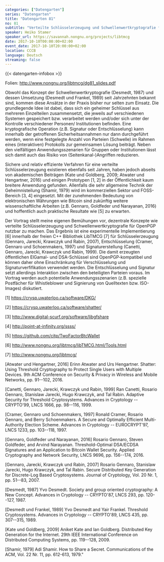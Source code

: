 ```yaml
---
categories: ["Datengarten"]
series: "Datengarten"
title: "Datengarten 81"
no: 81
subtitle: "Verteilte Schlüsselerzeugung und Schwellenwertkryptografie für OpenPGP"
speaker: Heiko Stamer
speaker_url: https://savannah.nongnu.org/projects/libtmcg
date: 2017-10-10T00:00:00+02:00
event_date: 2017-10-10T20:00:00+02:00
location: CCCB
language: Deutsch
streaming: false
---
```

{{< datengarten-infobox >}}

Folien: http://www.nongnu.org/libtmcg/dg81_slides.pdf 

Obwohl das Konzept der Schwellenwertkryptografie (Desmedt, 1987) und dessen
Umsetzung (Desmedt und Frankel, 1989) seit Jahrzehnten bekannt sind, kommen
diese Ansätze in der Praxis bisher nur selten zum Einsatz. Die grundlegende
Idee ist dabei, dass sich ein geheimer Schlüssel aus mehreren Einzelteilen
zusammensetzt, die jeweils auf verschiedenen Systemen gespeichert bzw.
verarbeitet werden und/oder sich unter der Kontrolle verschiedener Personen/
Institutionen befinden. Eine kryptografische Operation (z.B. Signatur oder
Entschlüsselung) kann innerhalb der getroffenen Sicherheitsannahmen nur
dann durchgeführt werden, wenn eine festgelegte Anzahl von Parteien (Schwelle)
im Rahmen eines (interaktiven) Protokolls zur gemeinsamen Lösung beiträgt.
Neben den vielfältigen Anwendungsszenarien für Gruppen oder Institutionen
lässt sich damit auch das Risiko von (Seitenkanal-)Angriffen reduzieren.

Sichere und relativ effiziente Verfahren für eine verteilte Schlüsselerzeugung
existieren ebenfalls seit Jahren, haben jedoch abseits von akademischen 
Beiträgen (Kate und Goldberg, 2009; Atwater und Hengartner, 2016) und einigen
Prototypen [1, 2] in der Öffentlichkeit kaum breitere Anwendung gefunden.
Allenfalls die sehr allgemeine Technik der Geheimnisteilung (Shamir, 1979) wird
im kommerziellen Sektor und FOSS-Bereich [3, 4] eingesetzt. Mit der zunehmenden
Bedeutung von elektronischen Währungen wie Bitcoin sind zukünftig weitere
wissenschaftliche Arbeiten (z.B. Gennaro, Goldfeder und Narayanan, 2016) und
hoffentlich auch praktische Resultate wie [5] zu erwarten. 

Der Vortrag stellt meine eigenen Bemühungen vor, dezentrale Konzepte wie
verteilte Schlüsselerzeugung und Schwellenwertkryptografie für OpenPGP nutzbar
zu machen. Das Ergebnis ist eine experimentelle Implementierung [6] innerhalb
der freien C++ Bibliothek LibTMCG [7] für Schlüsselerzeugung (Gennaro, Jarecki,
Krawczyk und Rabin, 2007), Entschlüsselung (Cramer, Gennaro und Schoenmakers,
1997) und Signaturerstellung (Canetti, Gennaro, Jarecki, Krawczyk und Rabin,
1999). Die damit erzeugten öffentlichen ElGamal- und DSA-Schlüssel sind
OpenPGP-kompatibel und können daher ohne Einschränkung für Verschlüsselung
und Signaturverfifikation verwendet werden. Die Entschlüsselung und Signatur
setzt allerdings Interaktion zwischen den beteiligten Parteien voraus. Im
Vortrag werden auch potentielle Anwendungsszenarien (z.B. spezielle Postfächer
für Whistleblower und Signierung von Quelltexten bzw. ISO-Images) diskutiert.

[1] https://crysp.uwaterloo.ca/software/DKG/

[2] https://crysp.uwaterloo.ca/software/shatter/

[3] http://www.digital-scurf.org/software/libgfshare

[4] http://point-at-infinity.org/ssss/

[5] https://github.com/citp/TwoFactorBtcWallet

[6] http://www.nongnu.org/libtmcg/libTMCG.html/Tools.html

[7] http://www.nongnu.org/libtmcg/

[Atwater und Hengartner, 2016]
Erinn Atwater and Urs Hengartner.
Shatter: Using Threshold Cryptography to Protect Single Users with Multiple Devices.
9th ACM Conference on Security & Privacy in Wireless and Mobile Networks, pp. 91--102, 2016.

[Canetti, Gennaro, Jarecki, Krawczyk und Rabin, 1999]
Ran Canetti, Rosario Gennaro, Stanislaw Jarecki, Hugo Krawczyk, and Tal Rabin.
Adaptive Security for Threshold Cryptosystems.
Advances in Cryptology -- CRYPTO'99, LNCS 1666, pp. 98--116, 1999.

[Cramer, Gennaro und Schoenmakers, 1997]
Ronald Cramer, Rosario Gennaro, and Berry Schoenmakers.
A Secure and Optimally Efficient Multi-Authority Election Scheme.
Advances in Cryptology -- EUROCRYPT'97, LNCS 1233, pp. 103--118, 1997.

[Gennaro, Goldfeder und Narayanan, 2016]
Rosario Gennaro, Steven Goldfeder, and Arvind Narayanan.
Threshold-Optimal DSA/ECDSA Signatures and an Application to Bitcoin Wallet Security.
Applied Cryptography and Network Security, LNCS 9696, pp. 156--174, 2016.

[Gennaro, Jarecki, Krawczyk und Rabin, 2007]
Rosario Gennaro, Stanislaw Jarecki, Hugo Krawczyk, and Tal Rabin.
Secure Distributed Key Generation for Discrete-Log Based Cryptosystems.
Journal of Cryptology, Vol. 20 Nr. 1, pp. 51--83, 2007.

[Desmedt, 1987]
Yvo Desmedt.
Society and group oriented cryptography: A New Concept.
Advances in Cryptology -- CRYPTO'87, LNCS 293, pp. 120--127, 1987.

[Desmedt und Frankel, 1989]
Yvo Desmedt and Yair Frankel.
Threshold Cryptosystems.
Advances in Cryptology -- CRYPTO'89, LNCS 435, pp. 307--315, 1989.

[Kate und Goldberg, 2009]
Aniket Kate and Ian Goldberg.
Distributed Key Generation for the Internet.
29th IEEE International Conference on Distributed Computing Systems, pp. 119--128, 2009.

[Shamir, 1979]
Adi Shamir.
How to Share a Secret.
Communications of the ACM, Vol. 22 Nr. 11, pp. 612-613, 1979."
